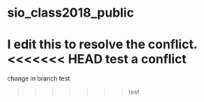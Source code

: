 # sio_class2018_public

I edit this to resolve the conflict.
<<<<<<< HEAD
test a conflict
=======
change in branch test
>>>>>>> test
